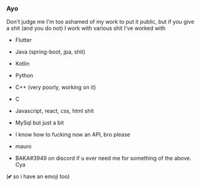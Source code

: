 ### Ayo
Don't judge me I'm too ashamed of my work to put it public, but if you give a shit (and you do not) I work with various shit
I've worked with 
- Flutter
- Java (spring-boot, jpa, shit)
- Kotlin
- Python
- C++ (very poorly, working on it)
- C
- Javascript, react, css, html shit
- MySql but just a bit
- I know how to fucking now an API, bro please

- mauro
- BAKA#3949 on discord if u ever need me for something of the above.
Cya

(💕 so i have an emoji too)


<!--
**aleeeee1/aleeeee1** is a ✨ _special_ ✨ repository because its `README.md` (this file) appears on your GitHub profile.

Here are some ideas to get you started:

- 🔭 I’m currently working on ...
- 🌱 I’m currently learning ...
- 👯 I’m looking to collaborate on ...
- 🤔 I’m looking for help with ...
- 💬 Ask me about ...
- 📫 How to reach me: ...
- 😄 Pronouns: ...
- ⚡ Fun fact: ...
-->
